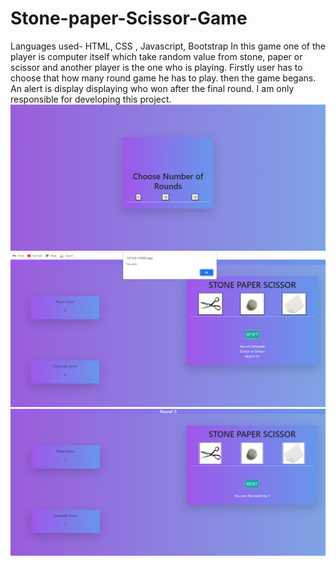 # Stone-paper-Scissor-Game
Languages used- HTML, CSS , Javascript, Bootstrap
In this game one of the player is computer itself which take random value from stone, paper or scissor and another player is the one who is playing.
Firstly user has to choose that how many round game he has to play. then the game begans.
An alert is display displaying who won after the final round.
I am only responsible for developing this project.
<img src="https://github.com/NikitaGupta-17/Stone-paper-Scissor-Game/blob/main/Inital%20view.png">
<img src="https://github.com/NikitaGupta-17/Stone-paper-Scissor-Game/blob/main/s2.png">
<img src="https://github.com/NikitaGupta-17/Stone-paper-Scissor-Game/blob/main/s3.png">
